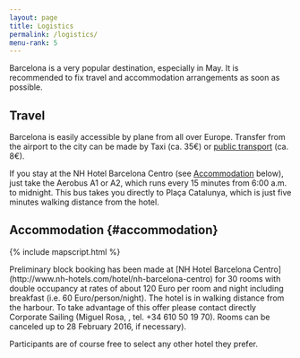 ```yaml
---
layout: page
title: Logistics
permalink: /logistics/
menu-rank: 5
---
```


Barcelona is a very popular destination, especially in May. It is recommended to
fix travel and accommodation arrangements as soon as possible.

## Travel

Barcelona is easily accessible by plane from all over Europe. Transfer from the
airport to the city can be made by Taxi (ca. 35€) or [public
transport](http://www.tmb.cat/en/acces-aeroport) (ca. 8€).

If you stay at the NH Hotel Barcelona Centro (see
[Accommodation](#accommodation) below), just take the Aerobus A1 or A2, which
runs every 15 minutes from 6:00 a.m. to midnight. This bus takes you directly to
Plaça Catalunya, which is just five minutes walking distance from the hotel.

## Accommodation {#accommodation}

{% include mapscript.html %}

<div class="map" data-address="Hotel NH Barcelona Centro, Duc 15, 08002
Barcelona, Spain"></div>
Preliminary block booking has been made at [NH Hotel Barcelona
Centro](http://www.nh-hotels.com/hotel/nh-barcelona-centro) for 30 rooms with
double occupancy at rates of about 120 Euro per room and night including
breakfast (i.e. 60 Euro/person/night). The hotel is in walking distance from the
harbour. To take advantage of this offer please contact directly Corporate
Sailing (Miguel Rosa, <miguel.rosa@corporate-sailing.es>, tel. +34 610 50 19
70). Rooms can be canceled up to 28 February 2016, if necessary).

Participants are of course free to select any other hotel they prefer.
